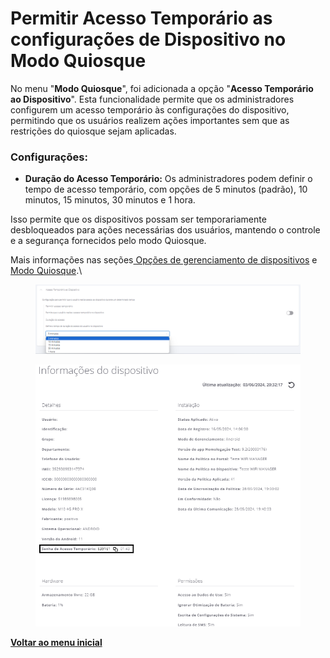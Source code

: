 # Permitir Acesso Temporário as configurações de Dispositivo no Modo Quiosque

No menu "**Modo Quiosque**", foi adicionada a opção "**Acesso Temporário ao Dispositivo**". Esta funcionalidade permite que os administradores configurem um acesso temporário às configurações do dispositivo, permitindo que os usuários realizem ações importantes sem que as restrições do quiosque sejam aplicadas.

### Configurações:

* **Duração do Acesso Temporário:** Os administradores podem definir o tempo de acesso temporário, com opções de 5 minutos (padrão), 10 minutos, 15 minutos, 30 minutos e 1 hora.

Isso permite que os dispositivos possam ser temporariamente desbloqueados para ações necessárias dos usuários, mantendo o controle e a segurança fornecidos pelo modo Quiosque.

Mais informações nas seções[ Opções de gerenciamento de dispositivos](https://datamob.gitbook.io/manual-administrador-datamob-enterprise/manual-do-administrador/portal/dispositivos/lista-de-dispositivos/opcoes-de-gerenciamento-de-dispositivos) e[ Modo Quiosque](https://datamob.gitbook.io/manual-administrador-datamob-enterprise/manual-do-administrador/portal/configuracoes/editar-politica/modo-quiosque).\


<figure><img src="../../../.gitbook/assets/image (8) (1) (1) (1).png" alt=""><figcaption></figcaption></figure>

<figure><img src="../../../.gitbook/assets/Captura de tela 2024-06-03 180813 (1).png" alt=""><figcaption></figcaption></figure>

[**Voltar ao menu inicial**](./)
